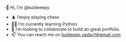 -🤥 Hi, I’m @kuldeeepy
- ♟️ I’enjoy playing chess
- 👨‍💻 I’m currently learning Python.
- 💞️ I’m looking to collaborate to build an great portfolio.
- 📫 You can reach me on kuldeeep.yadav1@gmail.com

<!---
kuldeeepy/kuldeeepy is a ✨ special ✨ repository because its `README.md` (this file) appears on your GitHub profile.
You can click the Preview link to take a look at your changes.
--->
